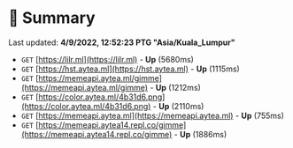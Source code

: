 # 📖 Summary
Last updated: **4/9/2022, 12:52:23 PTG "Asia/Kuala_Lumpur"**

- `GET` [https://lilr.ml](https://lilr.ml) - **Up** (5680ms)
- `GET` [https://hst.aytea.ml](https://hst.aytea.ml) - **Up** (1115ms)
- `GET` [https://memeapi.aytea.ml/gimme](https://memeapi.aytea.ml/gimme) - **Up** (1212ms)
- `GET` [https://color.aytea.ml/4b31d6.png](https://color.aytea.ml/4b31d6.png) - **Up** (2110ms)
- `GET` [https://memeapi.aytea.ml](https://memeapi.aytea.ml) - **Up** (755ms)
- `GET` [https://memeapi.aytea14.repl.co/gimme](https://memeapi.aytea14.repl.co/gimme) - **Up** (1886ms)
